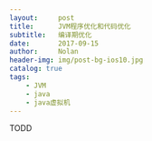 ```yaml
---
layout:     post
title:      JVM程序优化和代码优化
subtitle:   编译期优化
date:       2017-09-15
author:     Nolan
header-img: img/post-bg-ios10.jpg
catalog: true
tags:
    - JVM
    - java
    - java虚拟机
---
```


TODD
